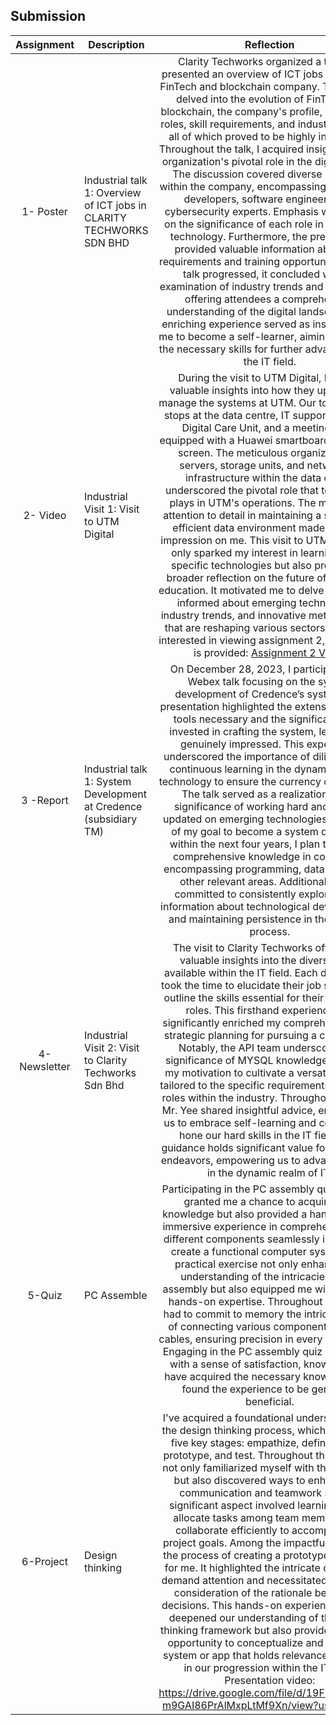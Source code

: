 ## Submission
| Assignment | Description  | Reflection |
| :-----: |  ------ | :-----: | 
| 1- Poster | Industrial talk 1: Overview of ICT jobs in CLARITY TECHWORKS SDN BHD | Clarity Techworks organized a talk that presented an overview of ICT jobs within their FinTech and blockchain company. The session delved into the evolution of FinTech and blockchain, the company's profile, various ICT roles, skill requirements, and industry trends—all of which proved to be highly interesting. Throughout the talk, I acquired insights into the organization's pivotal role in the digital space. The discussion covered diverse ICT roles within the company, encompassing blockchain developers, software engineers, and cybersecurity experts. Emphasis was placed on the significance of each role in advancing technology. Furthermore, the presentation provided valuable information about skill requirements and training opportunities. As the talk progressed, it concluded with an examination of industry trends and challenges, offering attendees a comprehensive understanding of the digital landscape. This enriching experience served as inspiration for me to become a self-learner, aiming to acquire the necessary skills for further advancement in the IT field.| 
| 2- Video|Industrial Visit 1: Visit to UTM Digital | During the visit to UTM Digital, I gained valuable insights into how they uphold and manage the systems at UTM. Our tour included stops at the data centre, IT support, the UTM Digital Care Unit, and a meeting room equipped with a Huawei smartboard and green screen. The meticulous organization of servers, storage units, and networking infrastructure within the data centre underscored the pivotal role that technology plays in UTM's operations. The meticulous attention to detail in maintaining a secure and efficient data environment made a lasting impression on me. This visit to UTM Digital not only sparked my interest in learning about specific technologies but also prompted a broader reflection on the future of work and education. It motivated me to delve into staying informed about emerging technologies, industry trends, and innovative methodologies that are reshaping various sectors. For those interested in viewing assignment 2, a video link is provided: [Assignment 2 Video](https://drive.google.com/file/d/1LUfCCbOJ17L-5My-xpgH_CP7dyKM13Y7/view?usp=sharing) | 
| 3 -Report | Industrial talk 1: System Development at Credence (subsidiary TM) | On December 28, 2023, I participated in a Webex talk focusing on the system development of Credence’s system. The presentation highlighted the extensive array of tools necessary and the significant effort invested in crafting the system, leaving me genuinely impressed. This experience underscored the importance of diligence and continuous learning in the dynamic field of technology to ensure the currency of our skills. The talk served as a realization of the significance of working hard and staying updated on emerging technologies. In pursuit of my goal to become a system developer within the next four years, I plan to acquire comprehensive knowledge in computing, encompassing programming, databases, and other relevant areas. Additionally, I am committed to consistently exploring new information about technological developments and maintaining persistence in the learning process. | 
| 4- Newsletter | Industrial Visit 2: Visit to Clarity Techworks  Sdn Bhd | The visit to Clarity Techworks offered me valuable insights into the diverse roles available within the IT field. Each department took the time to elucidate their job scopes and outline the skills essential for their respective roles. This firsthand experience has significantly enriched my comprehension and strategic planning for pursuing a career in IT. Notably, the API team underscored the significance of MYSQL knowledge, sparking my motivation to cultivate a versatile skill set tailored to the specific requirements of diverse roles within the industry. Throughout the visit, Mr. Yee shared insightful advice, encouraging us to embrace self-learning and consistently hone our hard skills in the IT field. This guidance holds significant value for our future endeavors, empowering us to advance further in the dynamic realm of IT. |
| 5-Quiz | PC Assemble | Participating in the PC assembly quiz not only granted me a chance to acquire new knowledge but also provided a hands-on and immersive experience in comprehending how different components seamlessly integrate to create a functional computer system. This practical exercise not only enhanced my understanding of the intricacies of PC assembly but also equipped me with valuable hands-on expertise. Throughout the quiz, I had to commit to memory the intricate details of connecting various components through cables, ensuring precision in every connection. Engaging in the PC assembly quiz has left me with a sense of satisfaction, knowing that I have acquired the necessary knowledge and found the experience to be genuinely beneficial. |
| 6-Project | Design thinking | I've acquired a foundational understanding of the design thinking process, which comprises five key stages: empathize, define, ideate, prototype, and test. Throughout this project, I not only familiarized myself with these stages but also discovered ways to enhance my communication and teamwork skills. A significant aspect involved learning how to allocate tasks among team members and collaborate efficiently to accomplish our project goals. Among the impactful moments, the process of creating a prototype stood out for me. It highlighted the intricate details that demand attention and necessitated thoughtful consideration of the rationale behind our decisions. This hands-on experience not only deepened our understanding of the design thinking framework but also provided a unique opportunity to conceptualize and develop a system or app that holds relevance and utility in our progression within the IT field. Presentation video: https://drive.google.com/file/d/19Fh6udRS5T-m9GAI86PrAlMxpLtMf9Xn/view?usp=sharing  |
